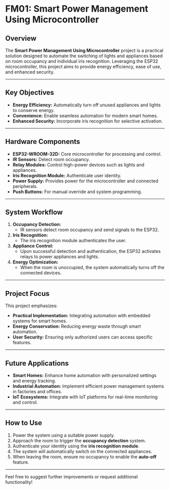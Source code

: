 # FM01: Smart Power Management Using Microcontroller

## Overview
The **Smart Power Management Using Microcontroller** project is a practical solution designed to automate the switching of lights and appliances based on room occupancy and individual iris recognition. Leveraging the ESP32 microcontroller, this project aims to provide energy efficiency, ease of use, and enhanced security.

---

## Key Objectives
- **Energy Efficiency:** Automatically turn off unused appliances and lights to conserve energy.
- **Convenience:** Enable seamless automation for modern smart homes.
- **Enhanced Security:** Incorporate iris recognition for selective activation.

---

## Hardware Components
- **ESP32-WROOM-32D:** Core microcontroller for processing and control.
- **IR Sensors:** Detect room occupancy.
- **Relay Modules:** Control high-power devices such as lights and appliances.
- **Iris Recognition Module:** Authenticate user identity.
- **Power Supply:** Provides power for the microcontroller and connected peripherals.
- **Push Buttons:** For manual override and system programming.

---

## System Workflow
1. **Occupancy Detection:**
   - IR sensors detect room occupancy and send signals to the ESP32.
2. **Iris Recognition:**
   - The iris recognition module authenticates the user.
3. **Appliance Control:**
   - Upon successful detection and authentication, the ESP32 activates relays to power appliances and lights.
4. **Energy Optimization:**
   - When the room is unoccupied, the system automatically turns off the connected devices.

---

## Project Focus
This project emphasizes:
- **Practical Implementation:** Integrating automation with embedded systems for smart homes.
- **Energy Conservation:** Reducing energy waste through smart automation.
- **User Security:** Ensuring only authorized users can access specific features.

---

## Future Applications
- **Smart Homes:** Enhance home automation with personalized settings and energy tracking.
- **Industrial Automation:** Implement efficient power management systems in factories and offices.
- **IoT Ecosystems:** Integrate with IoT platforms for real-time monitoring and control.

---

## How to Use
1. Power the system using a suitable power supply.
2. Approach the room to trigger the **occupancy detection** system.
3. Authenticate your identity using the **iris recognition module**.
4. The system will automatically switch on the connected appliances.
5. When leaving the room, ensure no occupancy to enable the **auto-off** feature.

---

Feel free to suggest further improvements or request additional functionality!
